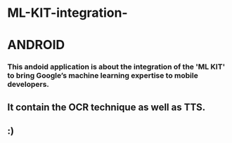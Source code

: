 # ML-KIT-integration-
# ANDROID 
### This andoid application is about the integration of the 'ML KIT' to bring Google’s machine learning expertise to mobile developers.
## It contain the OCR technique as well as TTS. 
## :)
